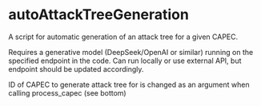 # autoAttackTreeGeneration
A script for automatic generation of an attack tree for a given CAPEC.

Requires a generative model (DeepSeek/OpenAI or similar) running on the specified endpoint in the code. Can run locally or use external API, but endpoint should be updated accordingly. 

ID of CAPEC to generate attack tree for is changed as an argument when calling process_capec (see bottom)
